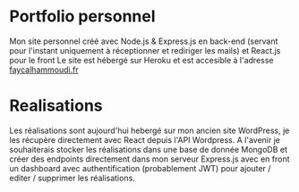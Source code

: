 # Portfolio personnel

Mon site personnel créé avec Node.js & Express.js en back-end (servant pour l'instant uniquement à réceptionner et rediriger les mails) et React.js pour le front
Le site est hébergé sur Heroku et est accesible à l'adresse [faycalhammoudi.fr](https://www.faycalhammoudi.fr)

# Realisations

Les réalisations sont aujourd'hui hebergé sur mon ancien site WordPress, je les récupère directement avec React depuis l'API Wordpress.
A l'avenir je souhaiterais stocker les réalisations dans une base de donnée MongoDB et créer des endpoints directement dans mon serveur Express.js avec en front un dashboard avec authentification (probablement JWT) pour ajouter / editer / supprimer les réalisations. 
